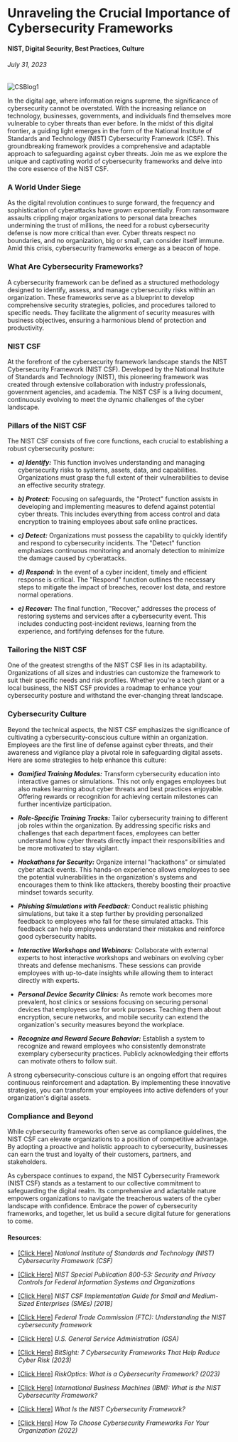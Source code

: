 # Unraveling the Crucial Importance of Cybersecurity Frameworks
#### NIST, Digital Security, Best Practices, Culture
###### July 31, 2023

![CSBlog1](https://github.com/CJanecka/My-Blog/assets/131223318/5160af75-a89f-4c39-bf7e-c26f3c3de6cb)

In the digital age, where information reigns supreme, the significance of cybersecurity cannot be overstated. With the increasing reliance on technology, businesses, governments, and individuals find themselves more 
vulnerable to cyber threats than ever before. In the midst of this digital frontier, a guiding light emerges in the form of the National Institute of Standards and Technology (NIST) Cybersecurity Framework (CSF). 
This groundbreaking framework provides a comprehensive and adaptable approach to safeguarding against cyber threats. Join me as we explore the unique and captivating world of cybersecurity frameworks and delve into 
the core essence of the NIST CSF.

### A World Under Siege

As the digital revolution continues to surge forward, the frequency and sophistication of cyberattacks have grown exponentially. From ransomware assaults crippling major organizations to personal data breaches undermining 
the trust of millions, the need for a robust cybersecurity defense is now more critical than ever. Cyber threats respect no boundaries, and no organization, big or small, can consider itself immune. Amid this crisis, 
cybersecurity frameworks emerge as a beacon of hope.

### What Are Cybersecurity Frameworks?

A cybersecurity framework can be defined as a structured methodology designed to identify, assess, and manage cybersecurity risks within an organization. These frameworks serve as a blueprint to develop comprehensive 
security strategies, policies, and procedures tailored to specific needs. They facilitate the alignment of security measures with business objectives, ensuring a harmonious blend of protection and productivity.

### NIST CSF

At the forefront of the cybersecurity framework landscape stands the NIST Cybersecurity Framework (NIST CSF). Developed by the National Institute of Standards and Technology (NIST), this pioneering framework was created 
through extensive collaboration with industry professionals, government agencies, and academia. The NIST CSF is a living document, continuously evolving to meet the dynamic challenges of the cyber landscape.

### Pillars of the NIST CSF

The NIST CSF consists of five core functions, each crucial to establishing a robust cybersecurity posture:

- ***a) Identify:*** This function involves understanding and managing cybersecurity risks to systems, assets, data, and capabilities. Organizations must grasp the full extent of their vulnerabilities to devise an
  effective security strategy.

- ***b) Protect:*** Focusing on safeguards, the "Protect" function assists in developing and implementing measures to defend against potential cyber threats. This includes everything from access control and data
  encryption to training employees about safe online practices.

- ***c) Detect:*** Organizations must possess the capability to quickly identify and respond to cybersecurity incidents. The "Detect" function emphasizes continuous monitoring and anomaly detection to minimize the
  damage caused by cyberattacks.

- ***d) Respond:*** In the event of a cyber incident, timely and efficient response is critical. The "Respond" function outlines the necessary steps to mitigate the impact of breaches, recover lost data, and restore
  normal operations.

- ***e) Recover:*** The final function, "Recover," addresses the process of restoring systems and services after a cybersecurity event. This includes conducting post-incident reviews, learning from the experience, and fortifying defenses for the future.

### Tailoring the NIST CSF

One of the greatest strengths of the NIST CSF lies in its adaptability. Organizations of all sizes and industries can customize the framework to suit their specific needs and risk profiles. Whether you're a tech giant or a local business, the NIST CSF provides a roadmap to enhance your cybersecurity posture and withstand the ever-changing threat landscape.

### Cybersecurity Culture

Beyond the technical aspects, the NIST CSF emphasizes the significance of cultivating a cybersecurity-conscious culture within an organization. Employees are the first line of defense against cyber threats, and their awareness and vigilance play a pivotal role in safeguarding digital assets. Here are some strategies to help enhance this culture:

- ***Gamified Training Modules:*** Transform cybersecurity education into interactive games or simulations. This not only engages employees but also makes learning about cyber threats and best practices enjoyable. Offering rewards or recognition for achieving certain milestones can further incentivize participation.

- ***Role-Specific Training Tracks:*** Tailor cybersecurity training to different job roles within the organization. By addressing specific risks and challenges that each department faces, employees can better understand how cyber threats directly impact their responsibilities and be more motivated to stay vigilant.

- ***Hackathons for Security:***  Organize internal "hackathons" or simulated cyber attack events. This hands-on experience allows employees to see the potential vulnerabilities in the organization's systems and encourages them to think like attackers, thereby boosting their proactive mindset towards security.

- ***Phishing Simulations with Feedback:*** Conduct realistic phishing simulations, but take it a step further by providing personalized feedback to employees who fall for these simulated attacks. This feedback can help employees understand their mistakes and reinforce good cybersecurity habits.

- ***Interactive Workshops and Webinars:***  Collaborate with external experts to host interactive workshops and webinars on evolving cyber threats and defense mechanisms. These sessions can provide employees with up-to-date insights while allowing them to interact directly with experts.

- ***Personal Device Security Clinics:*** As remote work becomes more prevalent, host clinics or sessions focusing on securing personal devices that employees use for work purposes. Teaching them about encryption, secure networks, and mobile security can extend the organization's security measures beyond the workplace.

- ***Recognize and Reward Secure Behavior:*** Establish a system to recognize and reward employees who consistently demonstrate exemplary cybersecurity practices. Publicly acknowledging their efforts can motivate others to follow suit.

A strong cybersecurity-conscious culture is an ongoing effort that requires continuous reinforcement and adaptation. By implementing these innovative strategies, you can transform your employees into active defenders of your organization's digital assets.

### Compliance and Beyond

While cybersecurity frameworks often serve as compliance guidelines, the NIST CSF can elevate organizations to a position of competitive advantage. By adopting a proactive and holistic approach to cybersecurity, businesses can earn the trust and loyalty of their customers, partners, and stakeholders.

As cyberspace continues to expand, the NIST Cybersecurity Framework (NIST CSF) stands as a testament to our collective commitment to safeguarding the digital realm. Its comprehensive and adaptable nature empowers organizations to navigate the treacherous waters of the cyber landscape with confidence. Embrace the power of cybersecurity frameworks, and together, let us build a secure digital future for generations to come.

#### Resources:

- [[Click Here]](https://www.nist.gov/cyberframework) *National Institute of Standards and Technology (NIST) Cybersecurity Framework (CSF)*

- [[Click Here]](https://csrc.nist.gov/publications/detail/sp/800-53/rev-5/final) *NIST Special Publication 800-53: Security and Privacy Controls for Federal Information Systems and Organizations*

- [[Click Here]](https://nvlpubs.nist.gov/nistpubs/CSWP/NIST.CSWP.04162018.pdf) *NIST CSF Implementation Guide for Small and Medium-Sized Enterprises (SMEs) [2018]*

- [[Click Here]](https://www.ftc.gov/business-guidance/small-businesses/cybersecurity/nist-framework) *Federal Trade Commission (FTC): Understanding the NIST cybersecurity framework*

- [[Click Here]](https://www.gsa.gov/technology/it-contract-vehicles-and-purchasing-programs/technology-products-services/it-security/cybersecurity-framework) *U.S. General Service Administration (GSA)*

- [[Click Here]](https://www.bitsight.com/blog/7-cybersecurity-frameworks-to-reduce-cyber-risk) *BitSight: 7 Cybersecurity Frameworks That Help Reduce Cyber Risk (2023)*

- [[Click Here]](https://reciprocity.com/resources/what-is-a-cybersecurity-framework/) *RiskOptics: What is a Cybersecurity Framework? (2023)*

- [[Click Here]](https://www.ibm.com/topics/nist) *International Business Machines (IBM): What is the NIST Cybersecurity Framework?*

- [[Click Here]](https://www.cisco.com/c/en/us/products/security/what-is-nist-csf.html) *What Is the NIST Cybersecurity Framework?*

- [[Click Here]](https://www.splunk.com/en_us/blog/learn/cybersecurity-frameworks.html) *How To Choose Cybersecurity Frameworks For Your Organization (2022)*
